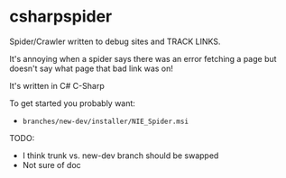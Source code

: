 csharpspider
============

Spider/Crawler written to debug sites and TRACK LINKS.

It's annoying when a spider says there was an error fetching a page
but doesn't say what page that bad link was on!

It's written in C# C-Sharp

To get started you probably want:

* ```branches/new-dev/installer/NIE_Spider.msi```

TODO:
* I think trunk vs. new-dev branch should be swapped
* Not sure of doc 
